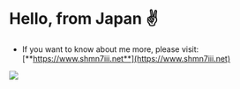 # Hello, from Japan ✌️

- If you want to know about me more, please visit: [**https://www.shmn7iii.net**](https://www.shmn7iii.net)

[![](https://github-readme-stats.vercel.app/api/top-langs/?username=shmn7iii&layout=compact)](https://github.com/anuraghazra/github-readme-stats)


